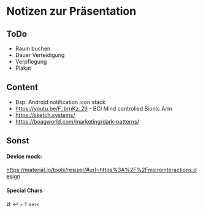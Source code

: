 # Notizen zur Präsentation

## ToDo
- Raum buchen
- Dauer Verteidigung
- Verpflegung
- Plakat


## Content

- Bsp: Android notification icon stack
- https://youtu.be/F_brnKz_2tI - BCI Mind controlled Bionic Arm
- https://sketch.systems/
- https://boagworld.com/marketing/dark-patterns/





## Sonst

#### Device mock:
https://material.io/tools/resizer/#url=https%3A%2F%2Fmicrointeractions.design


#### Special Chars
⇵ ↩︎ ⤴ ⤒
»«›‹





